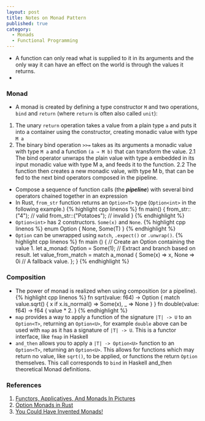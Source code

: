 ```yaml
---
layout: post
title: Notes on Monad Pattern
published: true
category:
  - Monads
  - Functional Programming
---
```


* A function can only read what is supplied to it in its arguments and the only way it can have an effect on the world is through the values it returns.
* 
### Monad
* A monad is created by defining a type constructor `M` and two operations, `bind` and `return` (where `return` is often also called `unit`):
1. The unary `return` operation takes a value from a plain type `a` and puts it into a container using the constructor, creating monadic value with type `M a`
2. The binary bind operation `>>=` takes as its arguments a monadic value with type `M a` and a function `(a → M b)` that can transform the value.
    2.1 The bind operator unwraps the plain value with type a embedded in its input monadic value with type M a, and feeds it to the function.
    2.2 The function then creates a new monadic value, with type M b, that can be fed to the next bind operators composed in the pipeline.
* Compose a sequence of function calls (the **_pipeline_**) with several bind operators chained together in an expression
* In Rust, `from_str` function returns an `Option<T>` type (`Option<int>` in the following example.)
{% highlight cpp linenos %}
    fn main()
    {
        from_str::<int>("4");           // valid
        from_str::<int>("Potatoes");    // invalid
    }
{% endhighlight %}
* `Option<int>` has 2 constructors. `Some(x)` and `None`.
{% highlight cpp linenos %}
    enum Option<T> 
    { 
        None, 
        Some(T) 
    }
{% endhighlight %}
* `Option` can be unwrapped using `match`, `.expect()` or `.unwrap()`.
{% highlight cpp linenos %}
    fn main () {
        // Create an Option containing the value 1.
        let a_monad: Option<int> = Some(1);
        // Extract and branch based on result.
        let value_from_match = match a_monad {
            Some(x) => x,
            None    => 0i // A fallback value.
        };
    }
{% endhighlight %}

### Composition
* The power of monad is realized when using composition (or a pipeline).
{% highlight cpp linenos %}
    fn sqrt(value: f64) -> Option<f64> {
        match value.sqrt() {
            x if x.is_normal() => Some(x),
            _                  => None
        }
    }
    fn double(value: f64) -> f64 {
        value * 2.
    }
{% endhighlight %}
* `map` provides a way to apply a function of the signature `|T| -> U` to an `Option<T>`, returning an `Option<U>`, for example `double` above can be used with `map` as it has a signature of `|T| -> U`. This is a functor interface, like `fmap` in Haskell
* `and_then` allows you to apply a `|T| -> Option<U>` function to an `Option<T>`, returning an `Option<U>`. This allows for functions which may return no value, like `sqrt()`, to be applied, or functions the return `Option` themselves. This call corresponds to `bind` in Haskell and_then theoretical Monad definitions. 

### References
1. [Functors, Applicatives, And Monads In Pictures](http://adit.io/posts/2013-04-17-functors,_applicatives,_and_monads_in_pictures.html)
2. [Option Monads in Rust](https://hoverbear.org/2014/08/12/option-monads-in-rust/
)
3. [You Could Have Invented Monads!](http://blog.sigfpe.com/2006/08/you-could-have-invented-monads-and.html)
